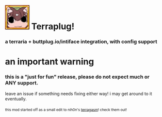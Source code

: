 # ![image](https://github.com/NoraVR/Terraplug/blob/main/icon.png?raw=true) Terraplug!
### a terraria + buttplug.io/intiface integration, with config support

# an important warning
### this is a "just for fun" release, please do not expect much or ANY support.
leave an issue if something needs fixing either way! i may get around to it eventually.


<sub> this mod started off as a small edit to nih0n's [terragasm](https://github.com/nih0n/terragasm)! check them out! </sub>
